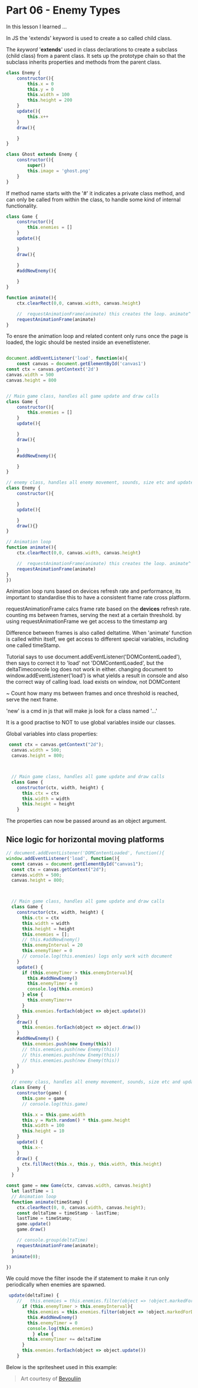 # Part 06 - Enemy Types

In this lesson I learned ...

In JS the 'extends' keyword is used to create a so called child class.

The *keyword* '**extends**' used in class declarations to create a subclass (child class) from a parent class. It sets up the prototype chain so that the subclass inherits properties and methods from the parent class.

```js
class Enemy {
    constructor(){
        this.x = 0
        this.y = 0
        this.width = 100
        this.height = 200
    }
    update(){
        this.x++
    }
    draw(){

    }
}

class Ghost extends Enemy {
    constructor(){
        super()
        this.image = 'ghost.png'
    }
}
```

If method name starts with the '#' it indicates a private class method, and can only be called from within the class, to handle some kind of internal functionality.

```js
class Game {
    constructor(){
        this.enemies = []
    }
    update(){

    }
    draw(){

    }
    #addNewEnemy(){
        
    }
}
```

```js
function animate(){
    ctx.clearRect(0,0, canvas.width, canvas.height)

    //  requestAnimationFrame(animate) this creates the loop. animate^ will run its code, then call itself again
    requestAnimationFrame(animate)
}

```

To ensre the animation loop and related content only runs once the page is loaded, the logic should be nested inside an evenetlistener.

```js

document.addEventListener('load', function(e){
    const canvas = document.getElementById('canvas1')
const ctx = canvas.getContext('2d')
canvas.width = 500
canvas.height = 800


// Main game class, handles all game update and draw calls
class Game {
    constructor(){
        this.enemies = []
    }
    update(){

    }
    draw(){

    }
    #addNewEnemy(){

    }
}

// enemy class, handles all enemy movement, sounds, size etc and update & draw calls
class Enemy {
    constructor(){

    }
    update(){

    }
    draw(){}
}

// Animation loop
function animate(){
    ctx.clearRect(0,0, canvas.width, canvas.height)

    //  requestAnimationFrame(animate) this creates the loop. animate^ will run its code, then call itself again
    requestAnimationFrame(animate)
}
})
```

Animation loop runs based on devices refresh rate and performance, its important to standardise this to have a consistent frame rate cross platform.

requestAnimationFrame calcs frame rate based on the **devices** refresh rate. counting ms between frames, serving the next at a certain threshold.
by using requestAnimationFrame we get access to the timestamp arg

Difference between frames is also called deltatime.
When 'animate' function is called within itself, we get access to different special variables, including one called timeStamp.

Tutorial says to use document.addEventListener('DOMContentLoaded'), then says to correct it to 'load' not 'DOMContentLoaded', but the deltaTimeconcole log does not work in either. changing document to window.addEventListener('load') is what yields a result in console and also the correct way of calling load. load exists on window, not DOMContent

~ Count how many ms between frames and once threshold is reached, serve the next frame.

'new' is a cmd in js that will make js look for a class named '...'

It is a good practise to NOT to use global variables inside our classes.

Global variables into class properties:

```js
 const ctx = canvas.getContext("2d");
  canvas.width = 500;
  canvas.height = 800;



  // Main game class, handles all game update and draw calls
  class Game {
    constructor(ctx, width, height) {
      this.ctx = ctx
      this.width = width
      this.height = height
    }
```

The properties can now be passed around as an object argument.

## Nice logic for horizontal moving platforms

```js
// document.addEventListener('DOMContentLoaded', function(){
window.addEventListener('load', function(){
  const canvas = document.getElementById("canvas1");
  const ctx = canvas.getContext("2d");
  canvas.width = 500;
  canvas.height = 800;



  // Main game class, handles all game update and draw calls
  class Game {
    constructor(ctx, width, height) {
      this.ctx = ctx
      this.width = width
      this.height = height
      this.enemies = [];
      // this.#addNewEnemy()
      this.enemyInterval = 20
      this.enemyTimer = 0
      // console.log(this.enemies) logs only work with document
    }
    update() {
      if (this.enemyTimer > this.enemyInterval){
        this.#addNewEnemy()
        this.enemyTimer = 0
        console.log(this.enemies)
      } else {
        this.enemyTimer++
      }
      this.enemies.forEach(object => object.update())
    }
    draw() {
      this.enemies.forEach(object => object.draw())
    }
    #addNewEnemy() {
      this.enemies.push(new Enemy(this))
      // this.enemies.push(new Enemy(this))
      // this.enemies.push(new Enemy(this))
      // this.enemies.push(new Enemy(this))
    }
  }

  // enemy class, handles all enemy movement, sounds, size etc and update & draw calls
  class Enemy {
    constructor(game) {
      this.game = game
      // console.log(this.game)

      this.x = this.game.width
      this.y = Math.random() * this.game.height
      this.width = 100
      this.height = 10
    }
    update() {
      this.x--
    }
    draw() {
      ctx.fillRect(this.x, this.y, this.width, this.height)
    }
  }

const game = new Game(ctx, canvas.width, canvas.height)
  let lastTime = 1
  // Animation loop
  function animate(timeStamp) {
    ctx.clearRect(0, 0, canvas.width, canvas.height);
    const deltaTime = timeStamp - lastTime;
    lastTime = timeStamp;
    game.update()
    game.draw()

    // console.group(deltaTime)
    requestAnimationFrame(animate);
  }
  animate(0);

})
```

We could move the filter insode the if statement to make it run only periodically when enemies are spawned.

```js
 update(deltaTime) {
    //   this.enemies = this.enemies.filter(object => !object.markedForDeletion)
      if (this.enemyTimer > this.enemyInterval){
        this.enemies = this.enemies.filter(object => !object.markedForDeletion)
        this.#addNewEnemy()
        this.enemyTimer = 0
        console.log(this.enemies)
          } else {
        this.enemyTimer += deltaTime
      }
      this.enemies.forEach(object => object.update())
    }
```

Below is the spritesheet used in this example:
> Art courtesy of [Bevouliin](https://bevouliin.com/category/free_game_asset/)
